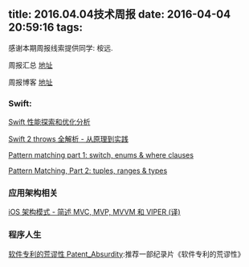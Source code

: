 title: 2016.04.04技术周报
date: 2016-04-04 20:59:16
tags:
---

感谢本期周报线索提供同学: 桉远.

周报汇总 [地址](https://github.com/BaiduHiDeviOS/iOS-Tech-Weekly)

周报博客 [地址](http://baiduhidevios.github.io/)

### Swift:

[Swift 性能探索和优化分析](https://onevcat.com/2016/02/swift-performance/)

[Swift 2 throws 全解析 - 从原理到实践](https://onevcat.com/2016/03/swift-throws/)

[Pattern matching part 1: switch, enums & where clauses](http://alisoftware.github.io/swift/2016/03/27/pattern-matching-1/)

[Pattern Matching, Part 2: tuples, ranges & types](http://alisoftware.github.io/swift/2016/03/30/pattern-matching-2/)

### 应用架构相关

[iOS 架构模式 - 简述 MVC, MVP, MVVM 和 VIPER (译)](https://blog.coding.net/blog/ios-architecture-patterns)


### 程序人生
[软件专利的荒谬性 Patent_Absurdity](http://www.tudou.com/programs/view/RIqCrm7sn-8/):推荐一部纪录片《软件专利的荒谬性》
